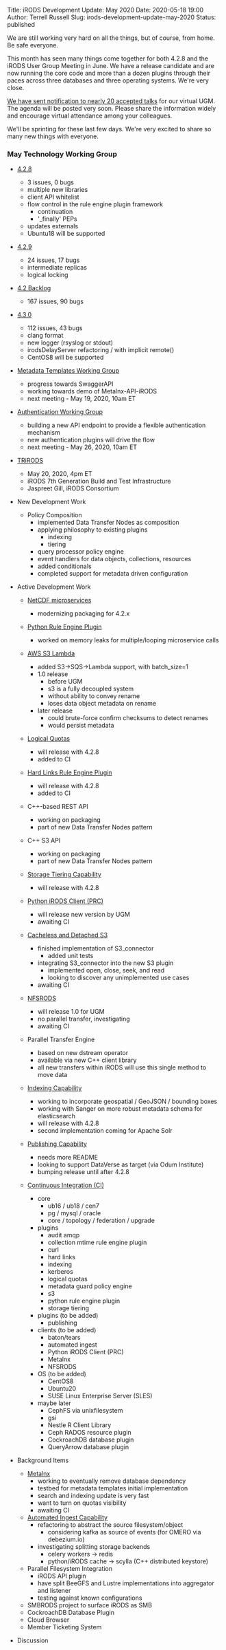 Title: iRODS Development Update: May 2020
Date: 2020-05-18 19:00
Author: Terrell Russell
Slug: irods-development-update-may-2020
Status: published


We are still working very hard on all the things, but of course, from home.  Be safe everyone.

This month has seen many things come together for both 4.2.8 and the iRODS User Group Meeting in June.  We have a release candidate and are now running the core code and more than a dozen plugins through their paces across three databases and three operating systems.  We're very close.

[We have sent notification to nearly 20 accepted talks](https://irods.org/ugm2020) for our virtual UGM.  The agenda will be posted very soon.  Please share the information widely and encourage virtual attendance among your colleagues.

We'll be sprinting for these last few days.  We're very excited to share so many new things with everyone.


### May Technology Working Group

- [4.2.8](https://github.com/irods/irods/milestone/33)

    - 3 issues, 0 bugs
    - multiple new libraries
    - client API whitelist
    - flow control in the rule engine plugin framework
        - continuation
        - '_finally' PEPs
    - updates externals
    - Ubuntu18 will be supported

- [4.2.9](https://github.com/irods/irods/milestone/35)

    - 24 issues, 17 bugs
    - intermediate replicas
    - logical locking

- [4.2 Backlog](https://github.com/irods/irods/milestone/34)

    - 167 issues, 90 bugs

- [4.3.0](https://github.com/irods/irods/milestone/16)

    - 112 issues, 43 bugs
    - clang format
    - new logger (rsyslog or stdout)
    - irodsDelayServer refactoring / with implicit remote()
    - CentOS8 will be supported

- [Metadata Templates Working Group](https://github.com/irods-contrib/irods_working_group_metadata_templates)

    - progress towards SwaggerAPI
    - working towards demo of Metalnx-API-iRODS
    - next meeting - May 19, 2020, 10am ET

- [Authentication Working Group](https://github.com/irods-contrib/irods_working_group_authentication)

    - building a new API endpoint to provide a flexible authentication mechanism
    - new authentication plugins will drive the flow
    - next meeting - May 26, 2020, 10am ET

- [TRiRODS](https://irods.org/trirods)

    - May 20, 2020, 4pm ET
    - iRODS 7th Generation Build and Test Infrastructure
    - Jaspreet Gill, iRODS Consortium

- New Development Work

    - Policy Composition
        - implemented Data Transfer Nodes as composition
        - applying philosophy to existing plugins
            - indexing
            - tiering
        - query processor policy engine
        - event handlers for data objects, collections, resources
        - added conditionals
        - completed support for metadata driven configuration

- Active Development Work

    - [NetCDF microservices](https://github.com/irods/irods_netcdf)
        - modernizing packaging for 4.2.x

    - [Python Rule Engine Plugin](https://github.com/irods/irods_rule_engine_plugin_python)
        - worked on memory leaks for multiple/looping microservice calls

    - [AWS S3 Lambda](https://github.com/irods/irods_client_aws_lambda_s3)
        - added S3->SQS->Lambda support, with batch_size=1
        - 1.0 release
            - before UGM
            - s3 is a fully decoupled system
            - without ability to convey rename
            - loses data object metadata on rename
        - later release
            - could brute-force confirm checksums to detect renames
            - would persist metadata

    - [Logical Quotas](https://github.com/irods/irods_rule_engine_plugin_logical_quotas)
        - will release with 4.2.8
        - added to CI

    - [Hard Links Rule Engine Plugin](https://github.com/irods/irods_rule_engine_plugin_hard_links)
        - will release with 4.2.8
        - added to CI

    - C++-based REST API
        - working on packaging
        - part of new Data Transfer Nodes pattern

    - C++ S3 API
        - working on packaging
        - part of new Data Transfer Nodes pattern

    - [Storage Tiering Capability](https://github.com/irods/irods_capability_storage_tiering)
        - will release with 4.2.8

    - [Python iRODS Client (PRC)](https://github.com/irods/python-irodsclient)
        - will release new version by UGM
        - awaiting CI

    - [Cacheless and Detached S3](https://github.com/irods/irods_resource_plugin_s3)
        - finished implementation of S3_connector
            - added unit tests
        - integrating S3_connector into the new S3 plugin
            - implemented open, close, seek, and read
            - looking to discover any unimplemented use cases
        - awaiting CI

    - [NFSRODS](https://github.com/irods/irods_client_nfsrods)
        - will release 1.0 for UGM
        - no parallel transfer, investigating
        - awaiting CI

    - Parallel Transfer Engine
        - based on new dstream operator
        - available via new C++ client library
        - all new transfers within iRODS will use this single method to move data

    - [Indexing Capability](https://github.com/irods/irods_capability_indexing)
        - working to incorporate geospatial / GeoJSON / bounding boxes
        - working with Sanger on more robust metadata schema for elasticsearch
        - will release with 4.2.8
        - second implementation coming for Apache Solr

    - [Publishing Capability](https://github.com/irods/irods_capability_publishing)
        - needs more README
        - looking to support DataVerse as target (via Odum Institute)
        - bumping release until after 4.2.8

    - [Continuous Integration (CI)](https://github.com/irods/irods_testing_jenkins)
        - core
            - ub16 / ub18 / cen7
            - pg / mysql / oracle
            - core / topology / federation / upgrade
        - plugins
            - audit amqp
            - collection mtime rule engine plugin
            - curl
            - hard links
            - indexing
            - kerberos
            - logical quotas
            - metadata guard policy engine
            - s3
            - python rule engine plugin
            - storage tiering
        - plugins (to be added)
            - publishing
        - clients (to be added)
            - baton/tears
            - automated ingest
            - Python iRODS Client (PRC)
            - Metalnx
            - NFSRODS
        - OS (to be added)
            - CentOS8
            - Ubuntu20
            - SUSE Linux Enterprise Server (SLES)
        - maybe later
            - CephFS via unixfilesystem
            - gsi
            - Nestle R Client Library
            - Ceph RADOS resource plugin
            - CockroachDB database plugin
            - QueryArrow database plugin

- Background Items

    - [Metalnx](https://github.com/irods-contrib/metalnx-web)
        - working to eventually remove database dependency
        - testbed for metadata templates initial implementation
        - search and indexing update is very fast
        - want to turn on quotas visibility
        - awaiting CI
    - [Automated Ingest Capability](https://github.com/irods/irods_capability_automated_ingest)
        - refactoring to abstract the source filesystem/object
            - considering kafka as source of events (for OMERO via debezium.io)
        - investigating splitting storage backends
            - celery workers -> redis
            - python/iRODS cache -> scylla (C++ distributed keystore)
    - Parallel Filesystem Integration
        - iRODS API plugin
        - have split BeeGFS and Lustre implementations into aggregator and listener
        - testing against known configurations        
    - SMBRODS project to surface iRODS as SMB
    - CockroachDB Database Plugin
    - Cloud Browser
    - Member Ticketing System

- Discussion
